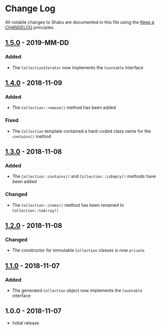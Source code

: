 # Change Log

All notable changes to Shaku are documented in this file using the [Keep a CHANGELOG](http://keepachangelog.com/) principles.

## [1.5.0] - 2019-MM-DD

### Added

* The `CollectionIterator` now implements the `Countable` interface

## [1.4.0] - 2018-11-09

### Added

* The `Collection::remove()` method has been added

### Fixed

* The `Collection` template contained a hard-coded class name for the `contains()` method

## [1.3.0] - 2018-11-08

### Added

* The `Collection::contains()` and `Collection::isEmpty()` methods have been added

### Changed

* The `Collection::items()` method has been renamed to `Collection::toArray()`

## [1.2.0] - 2018-11-08

### Changed

* The constructor for immutable `Collection` classes is now `private`

## [1.1.0] - 2018-11-07

### Added

* The generated `Collection` object now implements the `Countable` interface

## 1.0.0 - 2018-11-07

* Initial release

[1.5.0]: https://github.com/sebastianbergmann/shaku/compare/1.4.0...1.5.0
[1.4.0]: https://github.com/sebastianbergmann/shaku/compare/1.3.0...1.4.0
[1.3.0]: https://github.com/sebastianbergmann/shaku/compare/1.2.0...1.3.0
[1.2.0]: https://github.com/sebastianbergmann/shaku/compare/1.1.0...1.2.0
[1.1.0]: https://github.com/sebastianbergmann/shaku/compare/1.0.0...1.1.0
